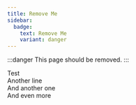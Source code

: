 ```yaml
---
title: Remove Me
sidebar:
  badge:
    text: Remove Me
    variant: danger
---
```


<!-- // TODO(HiDeoo) Remove this page -->

:::danger
This page should be removed.
:::

Test  
Another line  
And another one  
And even more
